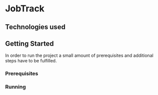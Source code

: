 # JobTrack


## Technologies used


## Getting Started

In order to run the project a small amount of prerequisites and additional steps have to be fulfilled.

### Prerequisites


### Running
